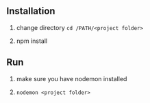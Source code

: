 ## Installation

1. change directory `cd /PATH/<project folder>`

2. npm install

## Run

1. make sure you have nodemon installed

2. `nodemon <project folder>`
